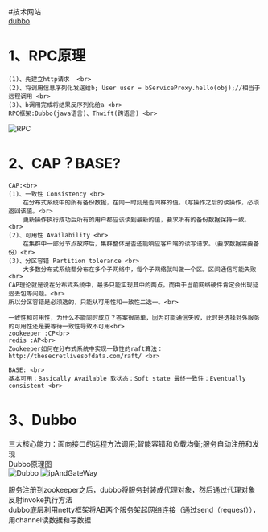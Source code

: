#技术网站  
[dubbo](http://dubbo.apache.org/zh-cn/) <br>


# 1、RPC原理
```
(1)、先建立http请求  <br>
(2)、将调用信息序列化发送给b; User user = bServiceProxy.hello(obj);//相当于远程调用 <br>
(3)、b调用完成将结果反序列化给a <br>
RPC框架:Dubbo(java语言)、Thwift(跨语言) <br>
```
![RPC](https://github.com/LoveChunHua/Grain-Mall/blob/master/images/RPC.png) <br>

# 2、CAP？BASE?
```
CAP:<br>
(1)、一致性 Consistency <br>
    在分布式系统中的所有备份数据，在同一时刻是否同样的值。（写操作之后的读操作，必须返回该值。<br>
    更新操作执行成功后所有的用户都应该读到最新的值，要求所有的备份数据保持一致。<br>
(2)、可用性 Availability <br>
    在集群中一部分节点故障后，集群整体是否还能响应客户端的读写请求。（要求数据需要备份）<br>
(3)、分区容错 Partition tolerance <br>
    大多数分布式系统都分布在多个子网络中，每个子网络就叫做一个区。区间通信可能失败 <br>
CAP理论就是说在分布式系统中，最多只能实现其中的两点。而由于当前网络硬件肯定会出现延迟丢包等问题。<br>
所以分区容错是必须选的，只能从可用性和一致性二选一。<br>

一致性和可用性，为什么不能同时成立？答案很简单，因为可能通信失败，此时是选择对外服务的可用性还是要等待一致性导致不可用<br>
zookeeper :CP<br>
redis :AP<br>
Zookeeper如何在分布式系统中实现一致性的raft算法：http://thesecretlivesofdata.com/raft/ <br>

BASE: <br>
基本可用：Basically Available 软状态：Soft state 最终一致性：Eventually consistent <br>
```

# 3、Dubbo

三大核心能力：面向接口的远程方法调用;智能容错和负载均衡;服务自动注册和发现 <br>
Dubbo原理图 <br>
![Dubbo](https://github.com/LoveChunHua/Grain-Mall/blob/master/images/Dubbo%20Architecture.png)
![ipAndGateWay](https://github.com/LoveChunHua/Grain-Mall/blob/master/images/linuxAndGateway.png)

服务注册到zookeeper之后，dubbo将服务封装成代理对象，然后通过代理对象反射invoke执行方法<br>
dubbo底层利用netty框架将AB两个服务架起网络连接（通过send（request）），用channel读数据和写数据<br>







